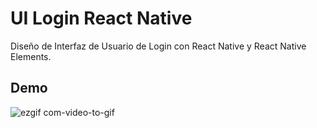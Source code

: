 # UI Login React Native
Diseño de Interfaz de Usuario de Login con React Native y React Native Elements.

## Demo
![ezgif com-video-to-gif](https://user-images.githubusercontent.com/29106855/48176729-7008a800-e2df-11e8-9407-b60349cfc921.gif)

